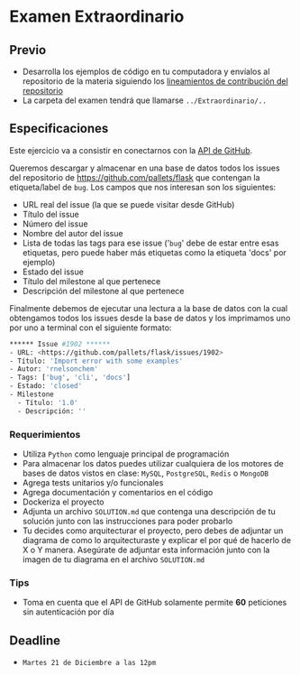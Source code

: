 # Examen Extraordinario

## Previo

* Desarrolla los ejemplos de código en tu computadora y envíalos al repositorio de la materia siguiendo los [lineamientos de contribución del repositorio](https://github.com/AnhellO/DAS_Sistemas#contributing)
* La carpeta del examen tendrá que llamarse `../Extraordinario/..`

## Especificaciones

Este ejercicio va a consistir en conectarnos con la [API de GitHub](https://docs.github.com/en/rest).

Queremos descargar y almacenar en una base de datos todos los issues del repositorio de <https://github.com/pallets/flask> que contengan la etiqueta/label de `bug`. Los campos que nos interesan son los siguientes:

* URL real del issue (la que se puede visitar desde GitHub)
* Título del issue
* Número del issue
* Nombre del autor del issue
* Lista de todas las tags para ese issue ('`bug`' debe de estar entre esas etiquetas, pero puede haber más etiquetas como la etiqueta 'docs' por ejemplo)
* Estado del issue
* Título del milestone al que pertenece
* Descripción del milestone al que pertenece

Finalmente debemos de ejecutar una lectura a la base de datos con la cual obtengamos todos los issues desde la base de datos y los imprimamos uno por uno a terminal con el siguiente formato:

``` bash
****** Issue #1902 ******
- URL: <https://github.com/pallets/flask/issues/1902>
- Título: 'Import error with some examples'
- Autor: 'rnelsonchem'
- Tags: ['bug', 'cli', 'docs']
- Estado: 'closed'
- Milestone
  - Título: '1.0'
  - Descripción: ''
```

### Requerimientos

* Utiliza `Python` como lenguaje principal de programación
* Para almacenar los datos puedes utilizar cualquiera de los motores de bases de datos vistos en clase: `MySQL`, `PostgreSQL`, `Redis` o `MongoDB`
* Agrega tests unitarios y/o funcionales
* Agrega documentación y comentarios en el código
* Dockeriza el proyecto
* Adjunta un archivo `SOLUTION.md` que contenga una descripción de tu solución junto con las instrucciones para poder probarlo
* Tu decides como arquitecturar el proyecto, pero debes de adjuntar un diagrama de como lo arquitecturaste y explicar el por qué de hacerlo de X o Y manera. Asegúrate de adjuntar esta información junto con la imagen de tu diagrama en el archivo `SOLUTION.md`

### Tips

* Toma en cuenta que el API de GitHub solamente permite **60** peticiones sin autenticación por día

## Deadline

* `Martes 21 de Diciembre a las 12pm`
